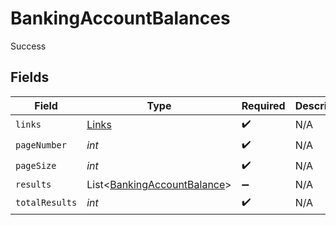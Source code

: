 # BankingAccountBalances

Success


## Fields

| Field                                                                       | Type                                                                        | Required                                                                    | Description                                                                 |
| --------------------------------------------------------------------------- | --------------------------------------------------------------------------- | --------------------------------------------------------------------------- | --------------------------------------------------------------------------- |
| `links`                                                                     | [Links](../../models/shared/Links.md)                                       | :heavy_check_mark:                                                          | N/A                                                                         |
| `pageNumber`                                                                | *int*                                                                       | :heavy_check_mark:                                                          | N/A                                                                         |
| `pageSize`                                                                  | *int*                                                                       | :heavy_check_mark:                                                          | N/A                                                                         |
| `results`                                                                   | List<[BankingAccountBalance](../../models/shared/BankingAccountBalance.md)> | :heavy_minus_sign:                                                          | N/A                                                                         |
| `totalResults`                                                              | *int*                                                                       | :heavy_check_mark:                                                          | N/A                                                                         |